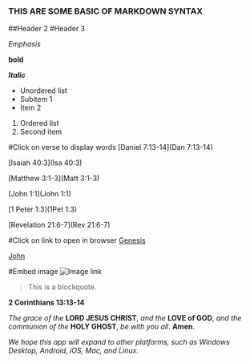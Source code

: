 ### THIS ARE SOME BASIC OF MARKDOWN SYNTAX
##Header 2
#Header 3

*Emphasis* 

**bold**

***Italic***

- Unordered list
- Subitem 1
- Item 2

1. Ordered list
2. Second item

#Click on verse to display words
[Daniel 7:13-14](Dan 7:13-14)

[Isaiah 40:3](Isa 40:3)

[Matthew 3:1-3](Matt 3:1-3)

[John 1:1](John 1:1)

[1 Peter 1:3](1Pet 1:3)

[Revelation 21:6-7](Rev 21:6-7)

#Click on link to open in browser
[Genesis](https://en.wikipedia.org/wiki/Genesis_1:1)

[John](https://en.wikipedia.org/wiki/John_1:1)

#Embed image
![Image link](https://upload.wikimedia.org/wikipedia/commons/b/b3/Genesis_on_egg_cropped.jpg)

> This is a blockquote.

**2 Corinthians 13:13-14**

*The grace of the* **LORD JESUS CHRIST**, *and the* **LOVE of GOD**, *and the communion of the* **HOLY GHOST**, *be with you all*. **Amen**.


*We hope this app will expand to other platforms, such as Windows Desktop, Android, iOS, Mac, and Linux.*

